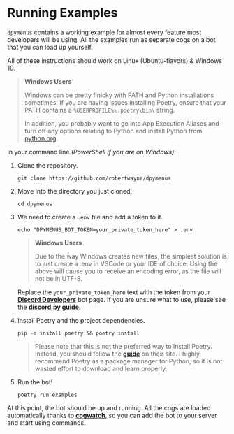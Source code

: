# Running Examples

`dpymenus` contains a working example for almost every feature most developers will be using. All the examples run as separate cogs on a bot that you can load up yourself.

All of these instructions should work on Linux (Ubuntu-flavors) & Windows 10.

> **Windows Users**
>
> Windows can be pretty finicky with PATH and Python installations sometimes.
> If you are having issues installing Poetry, ensure that your PATH contains a
> `%USERPROFILE%\.poetry\bin\` string.
>
> In addition, you probably want to go into App Execution Aliases and turn off any
> options relating to Python and install Python from [python.org](https://python.org).

In your command line *(PowerShell if you are on Windows)*:

1. Clone the repository.

    ```shell
    git clone https://github.com/robertwayne/dpymenus
    ```

2. Move into the directory you just cloned.

    ```shell
    cd dpymenus
    ```

3. We need to create a `.env` file and add a token to it.

    ```shell
    echo "DPYMENUS_BOT_TOKEN=your_private_token_here" > .env
    ```

   > **Windows Users**
   >
   > Due to the way Windows creates new files, the simplest solution is to just
   > create a .env in VSCode or your IDE of choice. Using the above will cause you
   > to receive an encoding error, as the file will not be in UTF-8.

   Replace the `your_private_token_here` text with the token from your
   **[Discord Developers](https://discord.com/developers/applications)**
   bot page. If you are unsure what to use, please see the
   **[discord.py guide](https://discordpy.readthedocs.io/en/stable/discord.html)**.

4. Install Poetry and the project dependencies.

    ```shell
    pip -m install poetry && poetry install
    ```

   > Please note that this is not the preferred way to install Poetry. Instead,
   > you should follow the **[guide](https://python-poetry.org/docs/#installation)** on their site.
   > I highly recommend Poetry as a package manager for Python, so it is not wasted
   > effort to download and learn properly.

5. Run the bot!

    ```shell
    poetry run examples
    ```

At this point, the bot should be up and running. All the cogs are loaded automatically thanks to **[cogwatch]('https://github.com/robertwayne/cogwatch)**, so you can add the bot to your server and start using commands.
